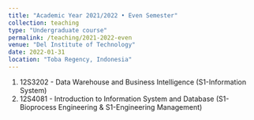 ```yaml
---
title: "Academic Year 2021/2022 • Even Semester"
collection: teaching
type: "Undergraduate course"
permalink: /teaching/2021-2022-even
venue: "Del Institute of Technology"
date: 2022-01-31
location: "Toba Regency, Indonesia"
---
```


1. 12S3202 - Data Warehouse and Business Intelligence (S1-Information System)
2. 12S4081 - Introduction to Information System and Database (S1-Bioprocess Engineering & S1-Engineering Management)